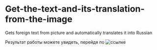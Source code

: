 # Get-the-text-and-its-translation-from-the-image
Gets foreign text from picture and automatically translates it into Russian

Результат работы можете увидеть, перейдя по ![ссылке](https://drive.google.com/file/d/1swqVvIq7wT-OcwgNTwaeC1RT9DiPHd_i/view?usp=sharing "Видео обзор")
